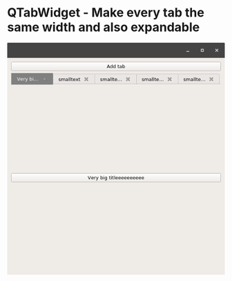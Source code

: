 QTabWidget - Make every tab the same width and also expandable
========================================

![](Screenshot.png) 